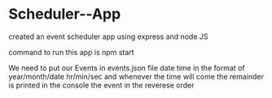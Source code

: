 # Scheduler--App
created an event scheduler  app using express and node JS

command to run this app is npm start

We need to put our Events in events.json file date time in the format of year/month/date hr/min/sec
and whenever the time will come the remainder is printed in the console the event in the reverese order

